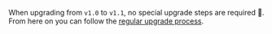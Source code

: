 When upgrading from `v1.0` to `v1.1`, no special upgrade steps are required 🎉.
From here on you can follow the [regular upgrade process](../).

